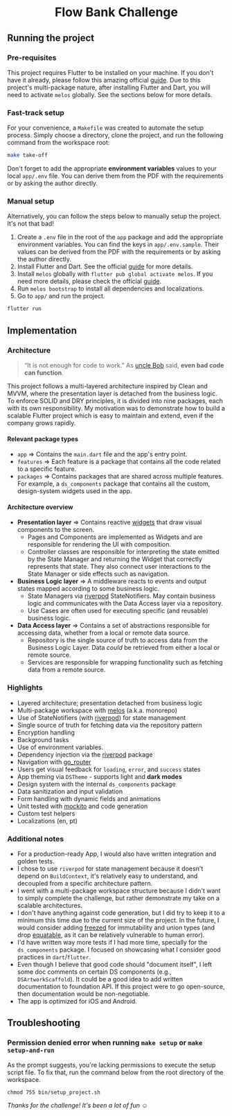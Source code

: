 <h1 align="center">
  <br>
  Flow Bank Challenge
  <br>
</h1>

## Running the project

### Pre-requisites

This project requires Flutter to be installed on your machine. If you don't have it already, please follow this amazing official [guide](https://flutter.dev/docs/get-started/install). Due to this project's multi-package nature, after installing Flutter and Dart, you will need to activate `melos` globally. See the sections below for more details.

### Fast-track setup

For your convenience, a `Makefile` was created to automate the setup process. Simply choose a directory, clone the project, and run the following command from the workspace root:

```bash
make take-off
```

Don't forget to add the appropriate **environment variables** values to your local `app/.env` file. You can derive them from the PDF with the requirements or by asking the author directly.

### Manual setup

Alternatively, you can follow the steps below to manually setup the project. It's not that bad!

1. Create a `.env` file in the root of the `app` package and add the appropriate environment variables. You can find the keys in `app/.env.sample`. Their values can be derived from the PDF with the requirements or by asking the author directly.
2. Install Flutter and Dart. See the official [guide](https://flutter.dev/docs/get-started/install) for more details.
3. Install `melos` globally with ```flutter pub global activate melos```. If you need more details, please check the official [guide](https://pub.dev/packages/melos).
4. Run ```melos bootstrap``` to install all dependencies and localizations.
5. Go to `app/` and run the project.

```bash
flutter run
```

## Implementation

### Architecture

> “It is not enough for code to work.”
As [uncle Bob](https://books.google.com.br/books?id=_i6bDeoCQzsC&printsec=frontcover&dq=inauthor:%22Robert+C.+Martin%22&hl=pt-BR&sa=X&ved=2ahUKEwjy-tSez7frAhXsLLkGHU41CLMQ6AEwAHoECAQQAg#v=onepage&q&f=false) said, **even bad code can function**.

This project follows a multi-layered architecture inspired by Clean and MVVM, where the presentation layer is detached from the business logic. To enforce SOLID and DRY principles, it is divided into nine packages, each with its own responsibility. My motivation was to demonstrate how to build a scalable Flutter project which is easy to maintain and extend, even if the company grows rapidly.

#### Relevant package types
- `app` => Contains the `main.dart` file and the app's entry point.
- `features` => Each feature is a package that contains all the code related to a specific feature.
- `packages` => Contains packages that are shared across multiple features. For example, a `ds_components` package that contains all the custom, design-system widgets used in the app.

#### Architecture overview
- **Presentation layer** => Contains reactive [widgets](https://flutter.dev/docs/development/ui/widgets) that draw visual components to the screen.
  - Pages and Components are implemented as Widgets and are responsible for rendering the UI with composition.
  - Controller classes are responsible for interpreting the state emitted by the State Manager and returning the Widget that correctly represents that state. They also connect user interactions to the State Manager or side effects such as navigation.
- **Business Logic layer** => A middleware reacts to events and output states mapped according to some business logic.
    - State Managers via [riverpod](https://docs-v2.riverpod.dev/) StateNotifiers. May contain business logic and communicates with the Data Access layer via a repository.
    - Use Cases are often used for executing specific (and reusable) business logic.
- **Data Access layer** => Contains a set of abstractions responsible for accessing data, whether from a local or remote data source.
  - Repository is the single source of truth to access data from the Business Logic Layer. Data _could_ be retrieved from either a local or remote source.
  - Services are responsible for wrapping functionality such as fetching data from a remote source.

### Highlights

- Layered architecture; presentation detached from business logic
- Multi-package workspace with [melos](https://pub.dev/packages/melos) (a.k.a. monorepo)
- Use of StateNotifiers (with [riverpod](https://docs-v2.riverpod.dev/)) for state management
- Single source of truth for fetching data via the repository pattern
- Encryption handling
- Background tasks
- Use of environment variables.
- Dependency injection via the [riverpod](https://docs-v2.riverpod.dev/) package
- Navigation with [go_router](https://pub.dev/packages/go_router)
- Users get visual feedback for `loading`, `error`, and `success` states
- App theming via `DSTheme` - supports light and **dark modes**
- Design system with the internal `ds_components` package
- Data sanitization and input validation
- Form handling with dynamic fields and animations
- Unit tested with [mockito](https://pub.dev/packages/mockito) and code generation
- Custom test helpers
- Localizations (en, pt)

### Additional notes

- For a production-ready App, I would also have written integration and golden tests.
- I chose to use `riverpod` for state management because it doesn't depend on `BuildContext`, it's relatively easy to understand, and decoupled from a specific architecture pattern. 
- I went with a multi-package workspace structure because I didn't want to simply complete the challenge, but rather demonstrate my take on a scalable architectures.
- I don't have anything against code generation, but I did try to keep it to a minimum this time due to the current size of the project. In the future, I would consider adding [freezed](https://pub.dev/packages/freezed) for immutability and union types (and drop [equatable](https://pub.dev/packages/equatable), as it can be relatively vulnerable to human error).
- I'd have written way more tests if I had more time, specially for the `ds_components` package. I focused on showcasing what I consider good practices in `dart`/`flutter`.
- Even though I believe that good code should "document itself", I left some doc comments on certain DS components (e.g., `DSArtworkScaffold`). It could be a good idea to add written documentation to foundation API. If this project were to go open-source, then documentation would be non-negotiable.
- The app is optimized for iOS and Android.

## Troubleshooting

### Permission denied error when running `make setup` or `make setup-and-run`

As the prompt suggests, you're lacking permissions to execute the setup script file. To fix that, run the command below from the root directory of the workspace.

```
chmod 755 bin/setup_project.sh 
```

*Thanks for the challenge! It's been a lot of fun* ☺️